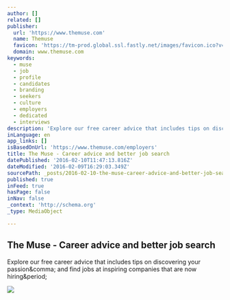 ```yaml
---
author: []
related: []
publisher:
  url: 'https://www.themuse.com'
  name: Themuse
  favicon: 'https://tm-prod.global.ssl.fastly.net/images/favicon.ico?v=None'
  domain: www.themuse.com
keywords:
  - muse
  - job
  - profile
  - candidates
  - branding
  - seekers
  - culture
  - employers
  - dedicated
  - interviews
description: 'Explore our free career advice that includes tips on discovering your passion, and find jobs at inspiring companies that are now hiring.'
inLanguage: en
app_links: []
isBasedOnUrl: 'https://www.themuse.com/employers'
title: The Muse - Career advice and better job search
datePublished: '2016-02-10T11:47:13.816Z'
dateModified: '2016-02-09T16:29:03.349Z'
sourcePath: _posts/2016-02-10-the-muse-career-advice-and-better-job-search.md
published: true
inFeed: true
hasPage: false
inNav: false
_context: 'http://schema.org'
_type: MediaObject

---
```

<article style=""><h1>The Muse - Career advice and better job search</h1><p>Explore our free career advice that includes tips on discovering your passion&amp;comma; and find jobs at inspiring companies that are now hiring&amp;period;</p><img src="https://tm-prod.global.ssl.fastly.net/images/CompanyMuseLogo.jpg?v=None" /></article>